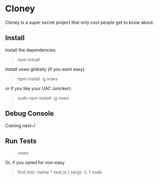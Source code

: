 Cloney
======

Cloney is a super secret project that only cool people get to know about.

Install
-------

Install the dependencies.
> npm install 

Install vows globally (if you want easy).
> npm install -g vows

or if you like your UAC (snicker):
> sudo npm install -g vows



Debug Console
-------------

Coming next~!

Run Tests
---------

> vows

Or, if you opted for non-easy

> find test -name *-test.js | xargs -L 1 node

